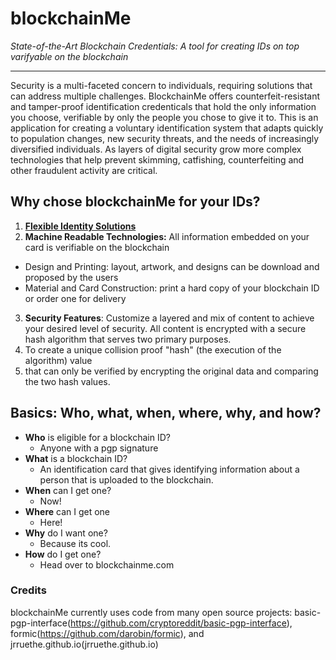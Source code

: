 # blockchainMe
*State-of-the-Art Blockchain Credentials: A tool for creating IDs on top varifyable on the blockchain*

---
Security is a multi-faceted concern to individuals, requiring solutions that can address multiple challenges. BlockchainMe offers counterfeit-resistant and tamper-proof identification credenticals that hold the only information you choose, verifiable by only the people you chose to give it to. This is an application for creating a voluntary identification system that adapts quickly to population changes, new security threats, and the needs of increasingly diversified individuals. As layers of digital security grow more complex technologies that help prevent skimming, catfishing, counterfeiting and other fraudulent activity are critical. 

## Why chose blockchainMe for your IDs?
1. **[Flexible Identity Solutions](docs/identitySolutions.md)**
2. **Machine Readable Technologies:** All information embedded on your card is verifiable on the blockchain
  - Design and Printing: layout, artwork, and designs can be download and proposed by the users
  - Material and Card Construction: print a hard copy of your blockchain ID or order one for delivery
3. **Security Features**: Customize a layered and mix of content to achieve your desired level of security. All content is encrypted with a secure hash algorithm that serves two primary purposes. 
  1. To create a unique collision proof "hash" (the execution of the algorithm) value
  2. that can only be verified by encrypting the original data and comparing the two hash values.

## Basics: Who, what, when, where, why, and how?
- **Who** is eligible for a blockchain ID?
  - Anyone with a pgp signature
- **What** is a blockchain ID?
  - An identification card that gives identifying information about a person that is uploaded to the blockchain.
- **When** can I get one?
  - Now!
- **Where** can I get one
  - Here!
- **Why** do I want one?
  - Because its cool.
- **How** do I get one?
  - Head over to blockchainme.com

### Credits
blockchainMe currently uses code from many open source projects: basic-pgp-interface(https://github.com/cryptoreddit/basic-pgp-interface), formic(https://github.com/darobin/formic), and jrruethe.github.io(jrruethe.github.io)

